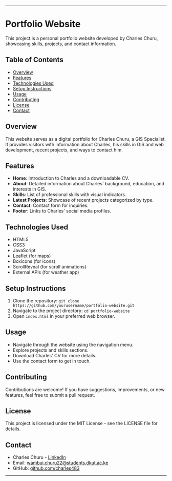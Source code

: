 

---

# Portfolio Website

This project is a personal portfolio website developed by Charles Churu, showcasing skills, projects, and contact information.

## Table of Contents

- [Overview](#overview)
- [Features](#features)
- [Technologies Used](#technologies-used)
- [Setup Instructions](#setup-instructions)
- [Usage](#usage)
- [Contributing](#contributing)
- [License](#license)
- [Contact](#contact)

## Overview

This website serves as a digital portfolio for Charles Churu, a GIS Specialist. It provides visitors with information about Charles, his skills in GIS and web development, recent projects, and ways to contact him.

## Features

- **Home**: Introduction to Charles and a downloadable CV.
- **About**: Detailed information about Charles' background, education, and interests in GIS.
- **Skills**: List of professional skills with visual indicators.
- **Latest Projects**: Showcase of recent projects categorized by type.
- **Contact**: Contact form for inquiries.
- **Footer**: Links to Charles' social media profiles.

## Technologies Used

- HTML5
- CSS3
- JavaScript
- Leaflet (for maps)
- Boxicons (for icons)
- ScrollReveal (for scroll animations)
- External APIs (for weather app)

## Setup Instructions

1. Clone the repository: `git clone https://github.com/yourusername/portfolio-website.git`
2. Navigate to the project directory: `cd portfolio-website`
3. Open `index.html` in your preferred web browser.

## Usage

- Navigate through the website using the navigation menu.
- Explore projects and skills sections.
- Download Charles' CV for more details.
- Use the contact form to get in touch.

## Contributing

Contributions are welcome! If you have suggestions, improvements, or new features, feel free to submit a pull request.

## License

This project is licensed under the MIT License - see the LICENSE file for details.

## Contact

- Charles Churu - [LinkedIn](https://www.linkedin.com/in/charles-wambui-853834260/)
- Email: [wambui.churu22@students.dkut.ac.ke](mailto:wambui.churu22@students.dkut.ac.ke)
- GitHub: [github.com/charles483](https://github.com/charles483)

---

